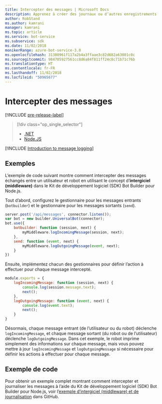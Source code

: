 ```yaml
---
title: Intercepter des messages | Microsoft Docs
description: Apprenez à créer des journaux ou d’autres enregistrements en interceptant et traitant des échanges d’informations à l’aide du Kit de développement logiciel (SDK) Bot Builder pour Node.js.
author: RobStand
ms.author: kamrani
manager: kamrani
ms.topic: article
ms.service: bot-service
ms.subservice: sdk
ms.date: 11/02/2018
monikerRange: azure-bot-service-3.0
ms.openlocfilehash: 31380961f117a2b4a3ffaae3c82d682a63001c0c
ms.sourcegitcommit: 984705927561cc8d6a84f811ff24c8c71b71c76b
ms.translationtype: HT
ms.contentlocale: fr-FR
ms.lasthandoff: 11/02/2018
ms.locfileid: "50965677"
---
```

# <a name="intercept-messages"></a>Intercepter des messages

[!INCLUDE [pre-release-label](../includes/pre-release-label-v3.md)]

> [!div class="op_single_selector"]
> - [.NET](../dotnet/bot-builder-dotnet-middleware.md)
> - [Node.JS](../nodejs/bot-builder-nodejs-intercept-messages.md)

[!INCLUDE [Introduction to message logging](../includes/snippet-message-logging-intro.md)]

## <a name="example"></a>Exemples

L’exemple de code suivant montre comment intercepter des messages échangés entre un utilisateur et robot en utilisant le concept d’**intergiciel (middleware)** dans le Kit de développement logiciel (SDK) Bot Builder pour Node.js. 

Tout d’abord, configurez le gestionnaire pour les messages entrants (`botbuilder`) et le gestionnaire pour les messages sortants (`send`).

```javascript
server.post('/api/messages', connector.listen());
var bot = new builder.UniversalBot(connector);
bot.use({
    botbuilder: function (session, next) {
        myMiddleware.logIncomingMessage(session, next);
    },
    send: function (event, next) {
        myMiddleware.logOutgoingMessage(event, next);
    }
})
```

Ensuite, implémentez chacun des gestionnaires pour définir l’action à effectuer pour chaque message intercepté.

```javascript
module.exports = {
    logIncomingMessage: function (session, next) {
        console.log(session.message.text);
        next();
    },
    logOutgoingMessage: function (event, next) {
        console.log(event.text);
        next();
    }
}
```

Désormais, chaque message entrant (de l’utilisateur ou du robot) déclenche `logIncomingMessage`, et chaque message sortant (du robot ou de l’utilisateur) déclenche `logOutgoingMessage`.
Dans cet exemple, le robot imprime simplement des informations sur chaque message, mais vous pouvez mettre à jour `logIncomingMessage` et `logOutgoingMessage` si nécessaire pour définir les actions à effectuer pour chaque message. 

## <a name="sample-code"></a>Exemple de code

Pour obtenir un exemple complet montrant comment intercepter et journaliser les messages à l’aide du Kit de développement logiciel (SDK) Bot Builder pour Node.js, voir l’<a href="https://aka.ms/v3-js-capability-middlewareLogging" target="_blank">exemple d’intergiciel (middleware) et de journalisation</a> dans GitHub.
